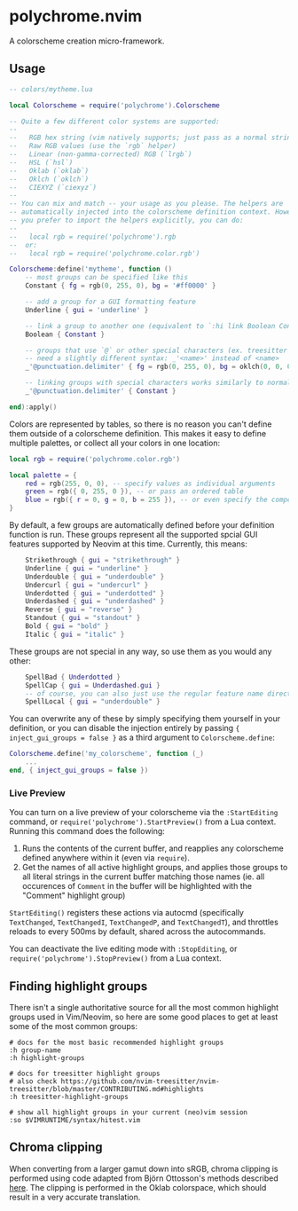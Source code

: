 # polychrome.nvim

A colorscheme creation micro-framework.

## Usage

```lua
-- colors/mytheme.lua

local Colorscheme = require('polychrome').Colorscheme

-- Quite a few different color systems are supported:
--
--   RGB hex string (vim natively supports; just pass as a normal string)
--   Raw RGB values (use the `rgb` helper)
--   Linear (non-gamma-corrected) RGB (`lrgb`)
--   HSL (`hsl`)
--   Oklab (`oklab`)
--   Oklch (`oklch`)
--   CIEXYZ (`ciexyz`)
--
-- You can mix and match -- your usage as you please. The helpers are
-- automatically injected into the colorscheme definition context. However, if
-- you prefer to import the helpers explicitly, you can do:
--
--   local rgb = require('polychrome').rgb
--  or:
--   local rgb = require('polychrome.color.rgb')

Colorscheme:define('mytheme', function ()
    -- most groups can be specified like this
    Constant { fg = rgb(0, 255, 0), bg = '#ff0000' }

    -- add a group for a GUI formatting feature
    Underline { gui = 'underline' }

    -- link a group to another one (equivalent to `:hi link Boolean Constant`)
    Boolean { Constant }

    -- groups that use `@` or other special characters (ex. treesitter groups)
    -- need a slightly different syntax: _'<name>' instead of <name>
    _'@punctuation.delimiter' { fg = rgb(0, 255, 0), bg = oklch(0, 0, 0) }

    -- linking groups with special characters works similarly to normal
    _'@punctuation.delimiter' { Constant }

end):apply()
```

Colors are represented by tables, so there is no reason you can't define them
outside of a colorscheme definition. This makes it easy to define multiple
palettes, or collect all your colors in one location:

```lua
local rgb = require('polychrome.color.rgb')

local palette = {
    red = rgb(255, 0, 0), -- specify values as individual arguments
    green = rgb({ 0, 255, 0 }), -- or pass an ordered table
    blue = rgb({ r = 0, g = 0, b = 255 }), -- or even specify the components by name
}
```

By default, a few groups are automatically defined before your definition
function is run. These groups represent all the supported spcial GUI features
supported by Neovim at this time. Currently, this means:

```lua
    Strikethrough { gui = "strikethrough" }
    Underline { gui = "underline" }
    Underdouble { gui = "underdouble" }
    Undercurl { gui = "undercurl" }
    Underdotted { gui = "underdotted" }
    Underdashed { gui = "underdashed" }
    Reverse { gui = "reverse" }
    Standout { gui = "standout" }
    Bold { gui = "bold" }
    Italic { gui = "italic" }
```

These groups are not special in any way, so use them as you would any other:

```lua
    SpellBad { Underdotted }
    SpellCap { gui = Underdashed.gui }
    -- of course, you can also just use the regular feature name directly
    SpellLocal { gui = "underdouble" }
```

You can overwrite any of these by simply specifying them yourself in your
definition, or you can disable the injection entirely by passing `{
inject_gui_groups = false }` as a third argument to `Colorscheme.define`:

```lua
Colorscheme.define('my_colorscheme', function (_)
    ...
end, { inject_gui_groups = false })
```

### Live Preview

You can turn on a live preview of your colorscheme via the `:StartEditing`
command, or `require('polychrome').StartPreview()` from a Lua context. Running
this command does the following:

  1. Runs the contents of the current buffer, and reapplies any colorscheme
     defined anywhere within it (even via `require`).
  2. Get the names of all active highlight groups, and applies those groups to
     all literal strings in the current buffer matching those names (ie. all
     occurences of `Comment` in the buffer will be highlighted with the
     "Comment" highlight group)

`StartEditing()` registers these actions via autocmd (specifically
`TextChanged`, `TextChangedI`, `TextChangedP`, and `TextChangedT`), and
throttles reloads to every 500ms by default, shared across the autocommands.

You can deactivate the live editing mode with `:StopEditing`, or
`require('polychrome').StopPreview()` from a Lua context.

## Finding highlight groups

There isn't a single authoritative source for all the most common highlight
groups used in Vim/Neovim, so here are some good places to get at least some of
the most common groups:

```
# docs for the most basic recommended highlight groups
:h group-name
:h highlight-groups

# docs for treesitter highlight groups
# also check https://github.com/nvim-treesitter/nvim-treesitter/blob/master/CONTRIBUTING.md#highlights
:h treesitter-highlight-groups

# show all highlight groups in your current (neo)vim session
:so $VIMRUNTIME/syntax/hitest.vim
```

## Chroma clipping

When converting from a larger gamut down into sRGB, chroma clipping is performed
using code adapted from Björn Ottosson's methods described
[here](https://bottosson.github.io/posts/gamutclipping/#source-code). The
clipping is performed in the Oklab colorspace, which should result in a very
accurate translation.
